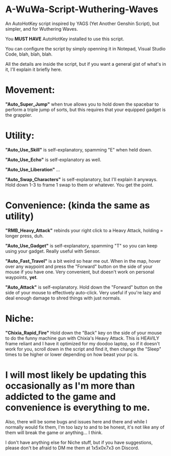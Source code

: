 # A-WuWa-Script-Wuthering-Waves
An AutoHotKey script inspired by YAGS (Yet Another Genshin Script), but simpler, and for Wuthering Waves.

You **MUST HAVE** AutoHotKey installed to use this script.

You can configure the script by simply openning it in Notepad, Visual Studio Code, blah, blah, blah.

All the details are inside the script, but if you want a general gist of what's in it, I'll explain it briefly here.

# Movement: 

**"Auto_Super_Jump"** when true allows you to hold down the spacebar to perform a triple jump of sorts, but this requires that your equipped gadget is the grappler.

# Utility:

**"Auto_Use_Skill"** is self-explanatory, spamming "E" when held down.

**"Auto_Use_Echo"** is self-explanatory as well.

**"Auto_Use_Liberation"** ...

**"Auto_Swap_Characters"** is self-explanatory, but I'll explain it anyways. Hold down 1-3 to frame 1 swap to them or whatever. You get the point.


# Convenience: (kinda the same as utility)

**"RMB_Heavy_Attack"** rebinds your right click to a Heavy Attack, holding = longer press, duh.

**"Auto_Use_Gadget"** is self-explanatory, spamming "T" so you can keep using your gadget. Really useful with Sensor.

**"Auto_Fast_Travel"** is a bit weird so hear me out. When in the map, hover over any waypoint and press the "Forward" button on the side of your mouse if you have one. Very convenient, but doesn't work on personal waypoints, **yet**.

**"Auto_Attack"** is self-explanatory. Hold down the "Forward" button on the side of your mouse to effectively auto-click. Very useful if you're lazy and deal enough damage to shred things with just normals.

# Niche:

**"Chixia_Rapid_Fire"** Hold down the "Back" key on the side of your mouse to do the funny machine gun with Chixia's Heavy Attack. This is HEAVILY frame reliant and I have it optimized for my doodoo laptop, so if it doesn't work for you, scroll down in the script and find it, then change the "Sleep" times to be higher or lower depending on how beast your pc is.

# I will most likely be updating this occasionally as I'm more than addicted to the game and convenience is everything to me.

Also, there will be some bugs and issues here and there and while I normally would fix them, I'm too lazy to and to be honest, it's not like any of them will break the game or anything... I think.

I don't have anything else for Niche stuff, but if you have suggestions, please don't be afraid to DM me them at 1x5x0x7x3 on Discord.
